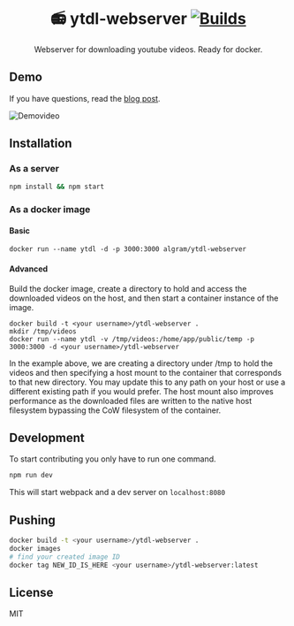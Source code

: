 <h1 align="center">
  📻 ytdl-webserver

  <a href="https://travis-ci.com/Algram/ytdl-webserver">
    <img alt="Builds" src="https://travis-ci.com/Algram/ytdl-webserver.svg?branch=master">
  </a>
</h1>

<p align="center">
  Webserver for downloading youtube videos. Ready for docker.
</p>

## Demo
If you have questions, read the [blog post](https://blog.rphl.io/selfhosted-youtube-downloader-with-docker/).

![Demovideo](http://imgur.com/iEpA1oQ.gif)

## Installation
### As a server
``` bash
npm install && npm start
```

### As a docker image
#### Basic
```
docker run --name ytdl -d -p 3000:3000 algram/ytdl-webserver
```

#### Advanced
Build the docker image, create a directory to hold and access the downloaded videos on the host, and then start a container instance of the image.
```
docker build -t <your username>/ytdl-webserver .
mkdir /tmp/videos
docker run --name ytdl -v /tmp/videos:/home/app/public/temp -p 3000:3000 -d <your username>/ytdl-webserver
```
In the example above, we are creating a directory under /tmp to hold the videos and then specifying a host mount to the container that corresponds to that new directory.  You may update this to any path on your host or use a different existing path if you would prefer. The host mount also improves performance as the downloaded files are written to the native host filesystem bypassing the CoW filesystem of the container.


## Development
To start contributing you only have to run one command.
``` bash
npm run dev
```
This will start webpack and a dev server on `localhost:8080`

## Pushing

```sh
docker build -t <your username>/ytdl-webserver .
docker images
# find your created image ID
docker tag NEW_ID_IS_HERE <your username>/ytdl-webserver:latest
```

## License
MIT
